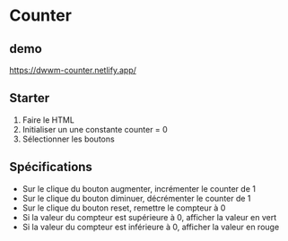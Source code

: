 # Counter

## demo

https://dwwm-counter.netlify.app/

## Starter

1. Faire le HTML
2. Initialiser un une constante counter = 0
3. Sélectionner les boutons

## Spécifications

- Sur le clique du bouton augmenter, incrémenter le counter de 1
- Sur le clique du bouton diminuer, décrémenter le counter de 1
- Sur le clique du bouton reset, remettre le compteur à 0
- Si la valeur du compteur est supérieure à 0, afficher la valeur en vert
- Si la valeur du compteur est inférieure à 0, afficher la valeur en rouge
